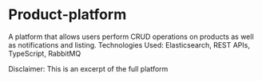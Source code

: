 # Product-platform
A platform that allows users perform CRUD operations on products as well as notifications and listing. Technologies Used: Elasticsearch, REST APIs, TypeScript, RabbitMQ

Disclaimer: This is an excerpt of the full platform